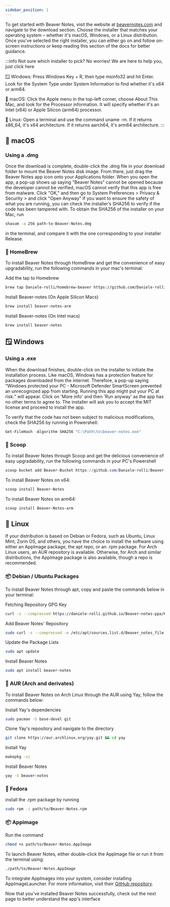 ```yaml
---
sidebar_position: 1
---
```


To get started with Beaver Notes, visit the website at [beavernotes.com](beavernotes.com) and navigate to the download section. Choose the installer that matches your operating system – whether it's macOS, Windows, or a Linux distribution. Once you've selected the right installer, you can either go on and follow on-screen instructions or keep reading this section of the docs for better guidance.

:::info Not sure which installer to pick? No worries! We are here to help you, just click here

🪟 Windows: Press Windows Key + R, then type msinfo32 and hit Enter. Look for the System Type under System Information to find whether it's x64 or arm64.

🍎 macOS: Click the Apple menu in the top-left corner, choose About This Mac, and look for the Processor information. It will specify whether it's an Intel (x64) or Apple Silicon (arm64) processor.

🐧 Linux: Open a terminal and use the command uname -m. If it returns x86_64, it's x64 architecture. If it returns aarch64, it's arm64 architecture.
:::

## 🍎 macOS

### Using a .dmg

Once the download is complete, double-click the .dmg file in your download folder to mount the Beaver Notes disk image. From there, just drag the Beaver Notes app icon onto your Applications folder.
When you open the app, a pop-up shows up saying "Beaver Notes" cannot be opened because the developer cannot be verified, macOS cannot verify that this app is free from malware. Click "OK," and then go to System Preferences > Privacy & Security > and click "Open Anyway"
If you want to ensure the safety of what you are running, you can check the installer’s SHA256 to verify if the code has been tampered with. To obtain the SHA256 of the installer on your Mac, run

```bash
shasum -a 256 path-to-Beaver-Notes.dmg
```

in the terminal, and compare it with the one corresponding to your installer Release.

### 🍺 HomeBrew

To install Beaver Notes through HomeBrew and get the convenience of easy upgradability, run the following commands in your mac's terminal:

Add the tap to Homebrew
```bash
brew tap Daniele-rolli/homebrew-beaver https://github.com/Daniele-rolli/homebrew-beaver.git
```
Install Beaver-notes (On Apple Silicon Macs)
```bash
brew install beaver-notes-arm
```
Install Beaver-notes (On Intel macs)
```bash
brew install beaver-notes
```

## 🪟 Windows

### Using a .exe

When the download finishes, double-click on the installer to initiate the installation process. Like macOS, Windows has a protection feature for packages downloaded from the internet. Therefore, a pop-up saying “Windows protected your PC - Microsoft Defender SmartScreen prevented an unrecognized app from starting. Running this app might put your PC at risk.“ will appear. Click on 'More info' and then 'Run anyway' as the app has no other terms to agree to. The installer will ask you to accept the MIT license and proceed to install the app.

To verify that the code has not been subject to malicious modifications, check the SHA256 by running in Powershell:

```powershell
Get-FileHash -Algorithm SHA256 "C:\Path\to\beaver-notes.exe"
```

### 🍦 Scoop

To install Beaver Notes through Scoop and get the delicious convenience of easy upgradability, run the following commands in your PC's Powershell

```powershell
scoop bucket add Beaver-Bucket https://github.com/Daniele-rolli/Beaver-Bucket
```
To install Beaver Notes on x64:
```powershell
scoop install Beaver-Notes
```
To install Beaver Notes on arm64:
```powershell
scoop install Beaver-Notes-arm
```

## 🐧 Linux
If your distribution is based on Debian or Fedora, such as Ubuntu, Linux Mint, Zorin OS, and others, you have the choice to install the software using either an AppImage package, the apt repo, or an .rpm package. For Arch Linux users, an AUR repository is available. Otherwise, for Arch and similar distributions, the AppImage package is also available, though a repo is recommended.

### 📦 Debian / Ubuntu Packages
To install Beaver Notes through apt, copy and paste the commands below in your terminal:

Fetching Repository GPG Key
```bash
curl -s --compressed https://daniele-rolli.github.io/Beaver-notes-ppa/KEY.gpg | gpg --dearmor | sudo tee /etc/apt/trusted.gpg.d/Beaver-notes-ppa.gpg >/dev/null
```
Add Beaver Notes' Repository
```bash
sudo curl -s --compressed -o /etc/apt/sources.list.d/Beaver_notes_file.list https://daniele-rolli.github.io/Beaver-notes-ppa/Beaver_notes_file.list
```
Update the Package Lists
```bash 
sudo apt update
```
Install Beaver Notes
```bash
sudo apt install beaver-notes
```
### 🔩 AUR (Arch and derivates)
To install Beaver Notes on Arch Linux through the AUR using Yay, follow the commands below:

Install Yay's dependencies
```bash
sudo pacman -S base-devel git
```
Clone Yay's repository and navigate to the directory
```bash
git clone https://aur.archlinux.org/yay.git && cd yay
```
Install Yay
```bash
makepkg -si
```
Install Beaver Notes
```bash
yay -S beaver-notes
```
### 🎩 Fedora

install the .rpm package by running
```bash
sudo rpm -i path/to/Beaver-Notes.rpm
```
### 📦 Appimage

Run the command
```bash
chmod +x path/to/Beaver-Notes.AppImage
```
To launch Beaver Notes, either double-click the AppImage file or run it from the terminal using:
```bash
./path/to/Beaver-Notes.AppImage
```
To integrate AppImages into your system, consider installing AppImageLauncher. For more information, visit their [GitHub repository](https://github.com/TheAssassin/AppImageLauncher). 

Now that you've installed Beaver Notes successfully, check out the next page to better understand the app's interface